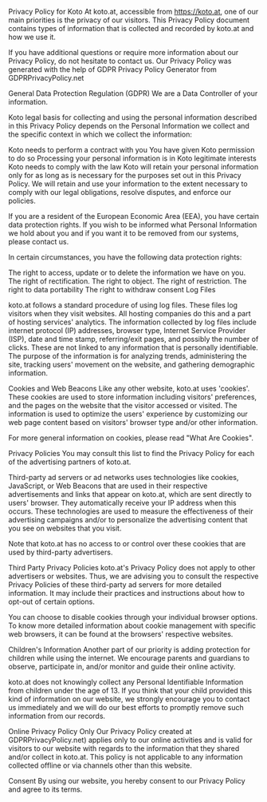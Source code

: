 Privacy Policy for Koto
At koto.at, accessible from https://koto.at, one of our main priorities is the privacy of our visitors. This Privacy Policy document contains types of information that is collected and recorded by koto.at and how we use it.

If you have additional questions or require more information about our Privacy Policy, do not hesitate to contact us. Our Privacy Policy was generated with the help of GDPR Privacy Policy Generator from GDPRPrivacyPolicy.net

General Data Protection Regulation (GDPR)
We are a Data Controller of your information.

Koto legal basis for collecting and using the personal information described in this Privacy Policy depends on the Personal Information we collect and the specific context in which we collect the information:

Koto needs to perform a contract with you
You have given Koto permission to do so
Processing your personal information is in Koto legitimate interests
Koto needs to comply with the law
Koto will retain your personal information only for as long as is necessary for the purposes set out in this Privacy Policy. We will retain and use your information to the extent necessary to comply with our legal obligations, resolve disputes, and enforce our policies.

If you are a resident of the European Economic Area (EEA), you have certain data protection rights. If you wish to be informed what Personal Information we hold about you and if you want it to be removed from our systems, please contact us.

In certain circumstances, you have the following data protection rights:

The right to access, update or to delete the information we have on you.
The right of rectification.
The right to object.
The right of restriction.
The right to data portability
The right to withdraw consent
Log Files

koto.at follows a standard procedure of using log files. These files log visitors when they visit websites. All hosting companies do this and a part of hosting services' analytics. The information collected by log files include internet protocol (IP) addresses, browser type, Internet Service Provider (ISP), date and time stamp, referring/exit pages, and possibly the number of clicks. These are not linked to any information that is personally identifiable. The purpose of the information is for analyzing trends, administering the site, tracking users' movement on the website, and gathering demographic information.

Cookies and Web Beacons
Like any other website, koto.at uses 'cookies'. These cookies are used to store information including visitors' preferences, and the pages on the website that the visitor accessed or visited. The information is used to optimize the users' experience by customizing our web page content based on visitors' browser type and/or other information.

For more general information on cookies, please read "What Are Cookies".

Privacy Policies
You may consult this list to find the Privacy Policy for each of the advertising partners of koto.at.

Third-party ad servers or ad networks uses technologies like cookies, JavaScript, or Web Beacons that are used in their respective advertisements and links that appear on koto.at, which are sent directly to users' browser. They automatically receive your IP address when this occurs. These technologies are used to measure the effectiveness of their advertising campaigns and/or to personalize the advertising content that you see on websites that you visit.

Note that koto.at has no access to or control over these cookies that are used by third-party advertisers.

Third Party Privacy Policies
koto.at's Privacy Policy does not apply to other advertisers or websites. Thus, we are advising you to consult the respective Privacy Policies of these third-party ad servers for more detailed information. It may include their practices and instructions about how to opt-out of certain options.

You can choose to disable cookies through your individual browser options. To know more detailed information about cookie management with specific web browsers, it can be found at the browsers' respective websites.

Children's Information
Another part of our priority is adding protection for children while using the internet. We encourage parents and guardians to observe, participate in, and/or monitor and guide their online activity.

koto.at does not knowingly collect any Personal Identifiable Information from children under the age of 13. If you think that your child provided this kind of information on our website, we strongly encourage you to contact us immediately and we will do our best efforts to promptly remove such information from our records.

Online Privacy Policy Only
Our Privacy Policy created at GDPRPrivacyPolicy.net) applies only to our online activities and is valid for visitors to our website with regards to the information that they shared and/or collect in koto.at. This policy is not applicable to any information collected offline or via channels other than this website.

Consent
By using our website, you hereby consent to our Privacy Policy and agree to its terms.
